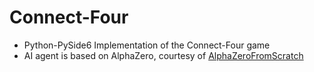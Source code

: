 # Connect-Four
 * Python-PySide6 Implementation of the Connect-Four game  
 * AI agent is based on AlphaZero, courtesy of [AlphaZeroFromScratch](https://github.com/foersterrobert/AlphaZeroFromScratch/tree/main)
